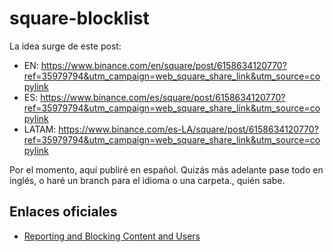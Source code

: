 # square-blocklist

La idea surge de este post:

- EN: https://www.binance.com/en/square/post/6158634120770?ref=35979794&utm_campaign=web_square_share_link&utm_source=copylink
- ES: https://www.binance.com/es/square/post/6158634120770?ref=35979794&utm_campaign=web_square_share_link&utm_source=copylink
- LATAM: https://www.binance.com/es-LA/square/post/6158634120770?ref=35979794&utm_campaign=web_square_share_link&utm_source=copylink

Por el momento, aquí publiré en español. Quizás más adelante pase todo en inglés, o haré un branch para el idioma o una carpeta., quién sabe. 

## Enlaces oficiales

- [Reporting and Blocking Content and Users](https://www.binance.com/en/square/post/536455?ref=722821959&utm_campaign=web_square_share_link&utm_source=copylink)

